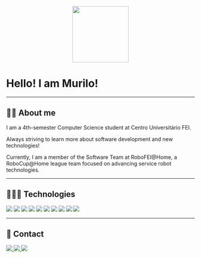 <div align="center">
  <img height="150" src="#" />
</div>


# Hello! I am Murilo!

---

## 🧑🏻 About me

<p>I am a 4th-semester Computer Science student at Centro Universitário FEI.</p>
<p>Always striving to learn more about software development and new technologies!</p>
<p>Currently, I am a member of the Software Team at RoboFEI@Home, a RoboCup@Home league team focused on advancing service robot technologies.</p>

---

## 🧑🏻‍💻 Technologies 

<div>
    <img src="https://img.shields.io/badge/Java-007396?style=flat-square&logo=java&logoColor=white" />
    <img src="https://img.shields.io/badge/Python-3776AB?style=flat-square&logo=python&logoColor=white" />
    <img src="https://img.shields.io/badge/C-00599C?style=flat-square&logo=c&logoColor=white" />
    <img src="https://img.shields.io/badge/HTML5-E34F26?style=flat-square&logo=html5&logoColor=white" />
    <img src="https://img.shields.io/badge/CSS-1572B6?style=flat-square&logo=css3&logoColor=white" />
    <img src="https://img.shields.io/badge/JavaScript-F7DF1E?style=flat-square&logo=javascript&logoColor=black" />
    <img src="https://img.shields.io/badge/Figma-F24E1E?style=flat-square&logo=figma&logoColor=white" />
    <img src="https://img.shields.io/badge/SQL-4479A1?style=flat-square&logo=postgresql&logoColor=white" />
    <img src="https://img.shields.io/badge/MongoDB-47A248?style=flat-square&logo=mongodb&logoColor=white" />
    <img src="https://img.shields.io/badge/ROS2%20Humble-339933?style=flat-square&logo=ros&logoColor=white" />
</div>

---

## 📱 Contact

<p align="left">
  <a href="https://www.linkedin.com/in/murilo-passarelli-75480a335/" target="_blank">
    <img src="https://img.shields.io/badge/-LinkedIn-blue?style=for-the-badge&logo=linkedin&logoColor=white" />
  </a>
  <a href="mailto:murilo.brenneken.passarelli@gmail.com">
    <img src="https://img.shields.io/badge/-Gmail-D14836?style=for-the-badge&logo=gmail&logoColor=white" />
  </a>
  </a>
      <a href="https://www.instagram.com/passarellimurilo_" target="_blank">
    <img src="https://img.shields.io/badge/Instagram-E4405F?style=for-the-badge&logo=instagram&logoColor=white" />
  </a>
</p>
